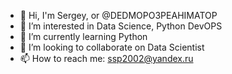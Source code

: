 - 👋 Hi, I'm Sergey, or @DEDMOPO3PEAHIMATOP
- 👀 I’m interested in Data Science, Python DevOPS
- 🌱 I’m currently learning Python
- 💞️ I’m looking to collaborate on Data Scientist
- 📫 How to reach me: ssp2002@yandex.ru

<!---
DEDMOPO3PEAHIMATOP/DEDMOPO3PEAHIMATOP is a ✨ special ✨ repository because its `README.md` (this file) appears on your GitHub profile.
You can click the Preview link to take a look at your changes.
--->
